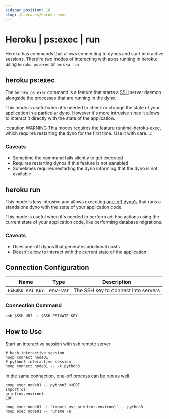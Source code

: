 ```yaml
---
sidebar_position: 16
slug: /usecases/heroku-exec
---
```


# Heroku | ps:exec | run

Heroku has commands that allows connecting to dynos and start interactive sessions. There're two modes of interacting with apps running in heroku: using `heroku ps:exec` or `heroku run`

## heroku ps:exec

The `heroku ps:exec` command is a feature that starts a [SSH](https://en.wikipedia.org/wiki/Secure_Shell) server daemon alongside the processes that are running in the dyno.

This mode is useful when it's needed to check or change the state of your application in a particular dyno. However it's more intrusive since it allows to interact it directly with the state of the application.

:::caution WARNING
This modes requires the feature [runtime-heroku-exec](https://devcenter.heroku.com/articles/exec), which requires restarting the dyno for the first time. Use it with care.
:::

### Caveats

- Sometime the command fails silently to get executed 
- Requires restarting dynos if this feature is not eanabled
- Sometimes requires restarting the dyno informing that the dyno is not available

## heroku run

This mode is less intrusive and allows executing [one-off dyno's](https://devcenter.heroku.com/articles/one-off-dynos) that runs a standalone dyno with the state of your application code.

This mode is useful when it's needed to perform ad-hoc actions using the current state of your application code, like performing database migrations.

### Caveats

- Uses one-off dynos that generates additional costs
- Doesn't allow to interact with the current state of the application

## Connection Configuration

| Name                    | Type       | Description                         |
|------------------------ | ------- | -------------------------------------- |
| `HEROKU_API_KEY`        | env-var | The SSH key to connect into servers    |

### Connection Command

```shell
ssh $SSH_URI -i $SSH_PRIVATE_KEY
```

## How to Use

Start an interactive session with ssh remote server

```shell
# bash interactive session
hoop connect node01
# python3 interactive session
hoop connect node01 -- -t python3
```

In the same connection, one-off process can be run as well

```shell
hoop exec node01 -- python3 <<EOF
import os
print(os.environ)
EOF

hoop exec node01 -i 'import os; print(os.environ)' -- python3
hoop exec node01 -- 'uname -a'
```
